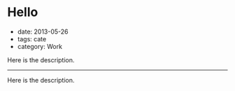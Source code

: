 # Hello

- date: 2013-05-26
- tags: cate
- category: Work

Here is the description.

----

Here is the description.